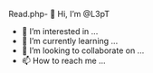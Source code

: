 Read.php- 👋 Hi, I’m @L3pT
- 👀 I’m interested in ...
- 🌱 I’m currently learning ...
- 💞️ I’m looking to collaborate on ...
- 📫 How to reach me ...

<!---
L3pT/L3pT is a ✨ special ✨ repository because its `README.md` (this file) appears on your GitHub profile.
You can click the Preview link to take a look at your changes.
--->

